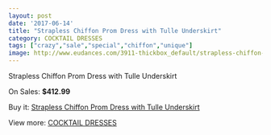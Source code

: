 ```yaml
---
layout: post
date: '2017-06-14'
title: "Strapless Chiffon Prom Dress with Tulle Underskirt"
category: COCKTAIL DRESSES
tags: ["crazy","sale","special","chiffon","unique"]
image: http://www.eudances.com/3911-thickbox_default/strapless-chiffon-prom-dress-with-tulle-underskirt.jpg
---
```

Strapless Chiffon Prom Dress with Tulle Underskirt

On Sales: **$412.99**
<a href="https://www.eudances.com/en/cocktail-dresses/1304-strapless-chiffon-prom-dress-with-tulle-underskirt.html"><amp-img layout="responsive" width="600" height="600" src="//www.eudances.com/3911-thickbox_default/strapless-chiffon-prom-dress-with-tulle-underskirt.jpg" alt="Strapless Chiffon Prom Dress with Tulle Underskirt 0" /></a>
<a href="https://www.eudances.com/en/cocktail-dresses/1304-strapless-chiffon-prom-dress-with-tulle-underskirt.html"><amp-img layout="responsive" width="600" height="600" src="//www.eudances.com/3912-thickbox_default/strapless-chiffon-prom-dress-with-tulle-underskirt.jpg" alt="Strapless Chiffon Prom Dress with Tulle Underskirt 1" /></a>

Buy it: [Strapless Chiffon Prom Dress with Tulle Underskirt](https://www.eudances.com/en/cocktail-dresses/1304-strapless-chiffon-prom-dress-with-tulle-underskirt.html "Strapless Chiffon Prom Dress with Tulle Underskirt")

View more: [COCKTAIL DRESSES](https://www.eudances.com/en/14-cocktail-dresses "COCKTAIL DRESSES")